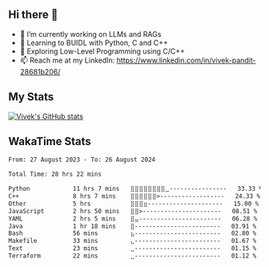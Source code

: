 ## Hi there 👋

- 🔭 I’m currently working on LLMs and RAGs
- 🌱 Learning to BUIDL with Python, C and C++ 
- 🤔 Exploring Low-Level Programming using C/C++  
- 📫 Reach me at my LinkedIn: https://www.linkedin.com/in/vivek-pandit-28681b206/

## My Stats
[![Vivek's GitHub stats](https://github-readme-stats.vercel.app/api?username=ipanditi&show_icons=true&theme=dark)](https://ipanditi.github.io/)

## WakaTime Stats
<!--START_SECTION:waka-->

```txt
From: 27 August 2023 - To: 26 August 2024

Total Time: 28 hrs 22 mins

Python            11 hrs 7 mins   ⣿⣿⣿⣿⣿⣿⣿⣿⣀----------------   33.33 %
C++               8 hrs 7 mins    ⣿⣿⣿⣿⣿⣿>------------------   24.33 %
Other             5 hrs           ⣿⣿⣿⣶---------------------   15.00 %
JavaScript        2 hrs 50 mins   ⣿⣿>----------------------   08.51 %
YAML              2 hrs 5 mins    ⣿⣤-----------------------   06.28 %
Java              1 hr 18 mins    ⣿------------------------   03.91 %
Bash              56 mins         ⣦------------------------   02.80 %
Makefile          33 mins         ⣄------------------------   01.67 %
Text              23 mins         ⣀------------------------   01.15 %
Terraform         22 mins         ⣀------------------------   01.12 %
```

<!--END_SECTION:waka-->


